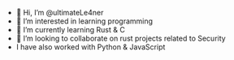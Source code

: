 - 👋 Hi, I’m @ultimateLe4ner
- 👀 I’m interested in learning programming
- 🌱 I’m currently learning Rust & C
- 💞️ I’m looking to collaborate on rust projects related to Security
- I have also worked with Python & JavaScript

<!---
ultimateLe4ner/ultimateLe4ner is a ✨ special ✨ repository because its `README.md` (this file) appears on your GitHub profile.
You can click the Preview link to take a look at your changes.
--->
